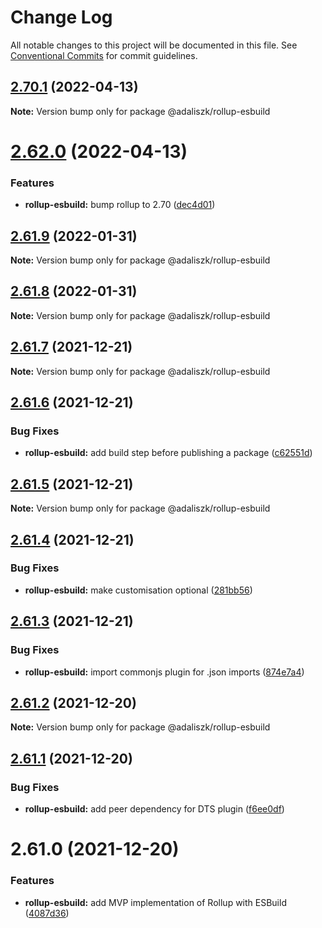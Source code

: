 # Change Log

All notable changes to this project will be documented in this file.
See [Conventional Commits](https://conventionalcommits.org) for commit guidelines.

## [2.70.1](https://github.com/adaliszk/node-toolbox/compare/@adaliszk/rollup-esbuild@2.62.0...@adaliszk/rollup-esbuild@2.70.1) (2022-04-13)

**Note:** Version bump only for package @adaliszk/rollup-esbuild





# [2.62.0](https://github.com/adaliszk/node-toolbox/compare/@adaliszk/rollup-esbuild@2.61.9...@adaliszk/rollup-esbuild@2.62.0) (2022-04-13)


### Features

* **rollup-esbuild:** bump rollup to 2.70 ([dec4d01](https://github.com/adaliszk/node-toolbox/commit/dec4d0146da537e2e534a64b921d7495f7890560))





## [2.61.9](https://github.com/adaliszk/node-toolbox/compare/@adaliszk/rollup-esbuild@2.61.8...@adaliszk/rollup-esbuild@2.61.9) (2022-01-31)

**Note:** Version bump only for package @adaliszk/rollup-esbuild





## [2.61.8](https://github.com/adaliszk/node-toolbox/compare/@adaliszk/rollup-esbuild@2.61.7...@adaliszk/rollup-esbuild@2.61.8) (2022-01-31)

**Note:** Version bump only for package @adaliszk/rollup-esbuild





## [2.61.7](https://github.com/adaliszk/node-toolbox/compare/@adaliszk/rollup-esbuild@2.61.6...@adaliszk/rollup-esbuild@2.61.7) (2021-12-21)

**Note:** Version bump only for package @adaliszk/rollup-esbuild





## [2.61.6](https://github.com/adaliszk/node-toolbox/compare/@adaliszk/rollup-esbuild@2.61.5...@adaliszk/rollup-esbuild@2.61.6) (2021-12-21)


### Bug Fixes

* **rollup-esbuild:** add build step before publishing a package ([c62551d](https://github.com/adaliszk/node-toolbox/commit/c62551d3708a83ab518ddf3f8ead28721b86d1d0))





## [2.61.5](https://github.com/adaliszk/node-toolbox/compare/@adaliszk/rollup-esbuild@2.61.4...@adaliszk/rollup-esbuild@2.61.5) (2021-12-21)

**Note:** Version bump only for package @adaliszk/rollup-esbuild





## [2.61.4](https://github.com/adaliszk/node-toolbox/compare/@adaliszk/rollup-esbuild@2.61.3...@adaliszk/rollup-esbuild@2.61.4) (2021-12-21)


### Bug Fixes

* **rollup-esbuild:** make customisation optional ([281bb56](https://github.com/adaliszk/node-toolbox/commit/281bb561d4c2a931b4f401b98bc97f628978ac2e))





## [2.61.3](https://github.com/adaliszk/node-toolbox/compare/@adaliszk/rollup-esbuild@2.61.2...@adaliszk/rollup-esbuild@2.61.3) (2021-12-21)


### Bug Fixes

* **rollup-esbuild:** import commonjs plugin for .json imports ([874e7a4](https://github.com/adaliszk/node-toolbox/commit/874e7a463acda09f349f593b7ae7822e8d261b21))





## [2.61.2](https://github.com/adaliszk/node-toolbox/compare/@adaliszk/rollup-esbuild@2.61.1...@adaliszk/rollup-esbuild@2.61.2) (2021-12-20)

**Note:** Version bump only for package @adaliszk/rollup-esbuild





## [2.61.1](https://github.com/adaliszk/node-toolbox/compare/@adaliszk/rollup-esbuild@2.61.0...@adaliszk/rollup-esbuild@2.61.1) (2021-12-20)


### Bug Fixes

* **rollup-esbuild:** add peer dependency for DTS plugin ([f6ee0df](https://github.com/adaliszk/node-toolbox/commit/f6ee0df3a6c6df515e5bd057d91409f50c430a7a))





# 2.61.0 (2021-12-20)


### Features

* **rollup-esbuild:** add MVP implementation of Rollup with ESBuild ([4087d36](https://github.com/adaliszk/node-toolbox/commit/4087d3638b091b8d1cf6e75ce4e569b2e59071c8))
